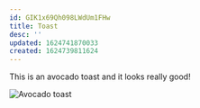 ```yaml
---
id: GIK1x69Qh098LWdUm1FHw
title: Toast
desc: ''
updated: 1624741870033
created: 1624739811624
---
```


This is an avocado toast and it looks really good!

![Avocado toast](/assets/images/2021-06-26-22-38-24.png)

